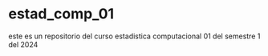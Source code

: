 # estad_comp_01
este es un repositorio del curso estadistica computacional 01 del semestre 1 del 2024

